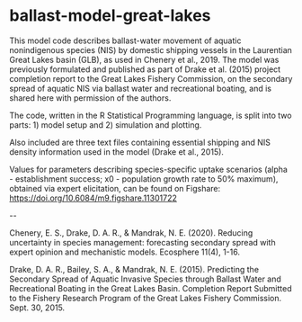 # ballast-model-great-lakes
This model code describes ballast-water movement of aquatic nonindigenous species (NIS) by domestic shipping vessels in the Laurentian Great Lakes basin (GLB), as used in Chenery et al., 2019. The model was previously formulated and published as part of Drake et al. (2015) project completion report to the Great Lakes Fishery Commission, on the secondary spread of aquatic NIS via ballast water and recreational boating, and is shared here with permission of the authors.

The code, written in the R Statistical Programming language, is split into two parts: 1) model setup and 2) simulation and plotting.

Also included are three text files containing essential shipping and NIS density information used in the model (Drake et al., 2015).

Values for parameters describing species-specific uptake scenarios (alpha - establishment success; x0 - population growth rate to 50% maximum), obtained via expert elicitation, can be found on Figshare: https://doi.org/10.6084/m9.figshare.11301722

--

Chenery, E. S., Drake, D. A. R., & Mandrak, N. E. (2020). Reducing uncertainty in species management: forecasting secondary spread with expert opinion and mechanistic models. Ecosphere 11(4), 1-16. 

Drake, D. A. R., Bailey, S. A., & Mandrak, N. E. (2015). Predicting the Secondary Spread of Aquatic Invasive Species through Ballast Water and Recreational Boating in the Great Lakes Basin. Completion Report Submitted to the Fishery Research Program of the Great Lakes Fishery Commission. Sept. 30, 2015.
